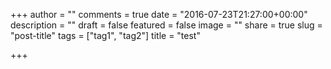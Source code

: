 +++
author = ""
comments = true
date = "2016-07-23T21:27:00+00:00"
description = ""
draft = false
featured = false
image = ""
share = true
slug = "post-title"
tags = ["tag1", "tag2"]
title = "test"

+++
